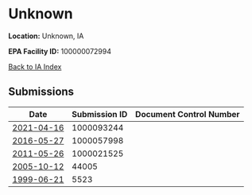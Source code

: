 # Unknown

**Location:** Unknown, IA

**EPA Facility ID:** 100000072994

[Back to IA Index](../../index.md)

## Submissions

| Date | Submission ID | Document Control Number |
|------|--------------|-------------------------|
| [2021-04-16](submissions/1000093244.md) | 1000093244 |  |
| [2016-05-27](submissions/1000057998.md) | 1000057998 |  |
| [2011-05-26](submissions/1000021525.md) | 1000021525 |  |
| [2005-10-12](submissions/44005.md) | 44005 |  |
| [1999-06-21](submissions/5523.md) | 5523 |  |
